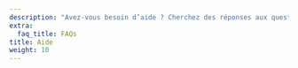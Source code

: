 ```yaml
---
description: "Avez-vous besoin d’aide ? Cherchez des réponses aux questions courantes. Obtenez l’aide dont vous avez besoin et mettez-vous en relation avec d’autres membres de la communauté pour être aidé·e."
extra:
  faq_title: FAQs
title: Aide
weight: 10
---
```

